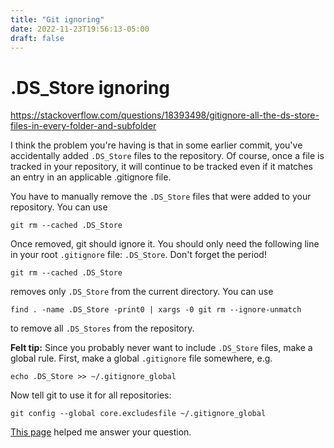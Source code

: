 ```yaml
---
title: "Git ignoring"
date: 2022-11-23T19:56:13-05:00
draft: false
---
```


# .DS_Store ignoring

https://stackoverflow.com/questions/18393498/gitignore-all-the-ds-store-files-in-every-folder-and-subfolder

I think the problem you're having is that in some earlier commit, you've accidentally added `.DS_Store` files to the repository. Of course, once a file is tracked in your repository, it will continue to be tracked even if it matches an entry in an applicable .gitignore file.

You have to manually remove the `.DS_Store` files that were added to your repository. You can use

```
git rm --cached .DS_Store
```

Once removed, git should ignore it. You should only need the following line in your root `.gitignore` file: `.DS_Store`. Don't forget the period!

```
git rm --cached .DS_Store
```

removes only `.DS_Store` from the current directory. You can use

```
find . -name .DS_Store -print0 | xargs -0 git rm --ignore-unmatch
```

to remove all `.DS_Stores` from the repository.

**Felt tip:** Since you probably never want to include `.DS_Store` files, make a global rule. First, make a global `.gitignore` file somewhere, e.g.

```
echo .DS_Store >> ~/.gitignore_global
```

Now tell git to use it for all repositories:

```
git config --global core.excludesfile ~/.gitignore_global
```

[This page](https://help.github.com/articles/ignoring-files) helped me answer your question.
